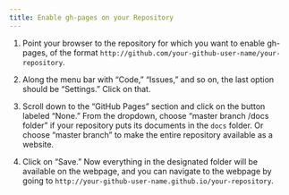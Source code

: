 ```yaml
---
title: Enable gh-pages on your Repository
---
```


1. Point your browser to the repository for which you want to enable gh-pages,
   of the format `http://github.com/your-github-user-name/your-repository`.

1. Along the menu bar with “Code,” “Issues,” and so on, the last option should
   be “Settings.” Click on that.

1. Scroll down to the “GitHub Pages” section and click on the button labeled
   “None.” From the dropdown, choose “master branch /docs folder” if your
   repository puts its documents in the `docs` folder. Or choose “master
   branch” to make the entire repository available as a website.

1. Click on “Save.” Now everything in the designated folder will be available on the
   webpage, and you can navigate to the webpage by going to
   `http://your-github-user-name.github.io/your-repository`.

